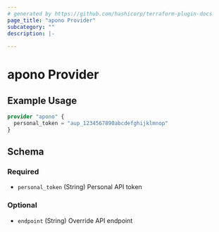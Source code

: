 ```yaml
---
# generated by https://github.com/hashicorp/terraform-plugin-docs
page_title: "apono Provider"
subcategory: ""
description: |-
  
---
```


# apono Provider


## Example Usage

```terraform
provider "apono" {
  personal_token = "aup_1234567890abcdefghijklmnop"
}
```

<!-- schema generated by tfplugindocs -->
## Schema

### Required

- `personal_token` (String) Personal API token

### Optional

- `endpoint` (String) Override API endpoint

